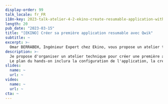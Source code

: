 ```yaml
---
display-order: 99
talk_locale: fr_FR
i18n-key: 2023-talk-atelier-4-2-ekino-create-resumable-application-with-qwik
length: 20
pub_date: "2023-03-15"
title: "[EKINO] Créer sa première application resumable avec Qwik"
subtitle: ~
excerpt: >-
  Omar BERRABEH, Ingénieur Expert chez Ekino, vous propose un atelier technique pour créer une première application resumable avec Qwik.
description: >-
  Je propose d'organiser un atelier technique pour créer une première application resumable avec Qwik. 
  Le plan du hands-on inclura la configuration de l'application, la création du premier composant, le lazyloading d'un micro-code, la construction d'une application SPA, l'envoi de données et l'implémentation de l'authentification.
slides:
  name: ~
  url: ~
video:
  name: ~
  url: ~
cta: ~
---
```

